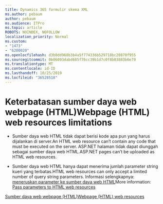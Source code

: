 ```yaml
---
title: Dynamics 365 formulir skema XML
ms.author: pebaum
author: pebaum
ms.audience: ITPro
ms.topic: article
ROBOTS: NOINDEX, NOFOLLOW
localization_priority: Normal
ms.custom:
- "1473"
- "6200020"
ms.openlocfilehash: d3b8dd968b3b4a5f774336b529718bc20870f955
ms.sourcegitcommit: 0b06093dabd685f76cc39b1d7c0f8b03883b6e79
ms.translationtype: MT
ms.contentlocale: id-ID
ms.lasthandoff: 10/25/2019
ms.locfileid: "36528518"
---
```

# <a name="webpage-html-web-resources-limitations"></a><span data-ttu-id="15d11-102">Keterbatasan sumber daya web webpage (HTML)</span><span class="sxs-lookup"><span data-stu-id="15d11-102">Webpage (HTML) web resources limitations</span></span>

* <span data-ttu-id="15d11-103">Sumber daya web HTML tidak dapat berisi kode apa pun yang harus dijalankan di server.</span><span class="sxs-lookup"><span data-stu-id="15d11-103">An HTML web resource can’t contain any code that must be executed on the server.</span></span> <span data-ttu-id="15d11-104">ASP.NET halaman tidak dapat diunggah sebagai sumber daya web HTML.</span><span class="sxs-lookup"><span data-stu-id="15d11-104">ASP.NET pages can’t be uploaded as HTML web resources.</span></span>

* <span data-ttu-id="15d11-105">Sumber daya web HTML hanya dapat menerima jumlah parameter string kueri yang terbatas.</span><span class="sxs-lookup"><span data-stu-id="15d11-105">HTML web resources can only accept a limited number of query string parameters.</span></span> <span data-ttu-id="15d11-106">Informasi selengkapnya: [meneruskan parameter ke sumber daya web HTML](https://docs.microsoft.com/dynamics365/customer-engagement/developer/webpage-html-web-resources#BKMK_PassingParametersToWebResources)</span><span class="sxs-lookup"><span data-stu-id="15d11-106">More information: [Pass parameters to HTML web resources](https://docs.microsoft.com/dynamics365/customer-engagement/developer/webpage-html-web-resources#BKMK_PassingParametersToWebResources)</span></span>

[<span data-ttu-id="15d11-107">Sumber daya web webpage (HTML)</span><span class="sxs-lookup"><span data-stu-id="15d11-107">Webpage (HTML) web resources</span></span>](https://docs.microsoft.com/dynamics365/customer-engagement/developer/webpage-html-web-resources)
